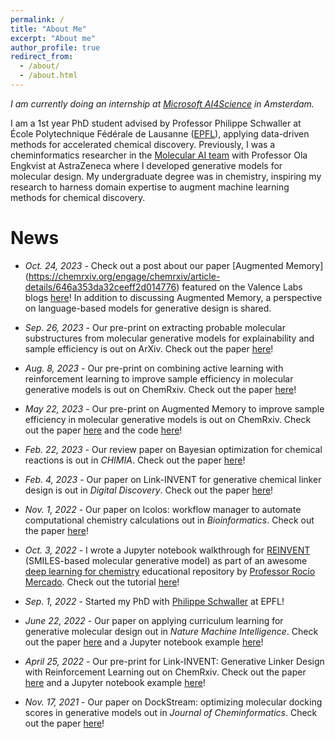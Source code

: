 ```yaml
---
permalink: /
title: "About Me"
excerpt: "About me"
author_profile: true
redirect_from: 
  - /about/
  - /about.html
---
```


*I am currently doing an internship at [Microsoft AI4Science](https://www.microsoft.com/en-us/research/lab/microsoft-research-ai4science/) in Amsterdam.*

 I am a 1st year PhD student advised by Professor Philippe Schwaller at École Polytechnique Fédérale de Lausanne ([EPFL](https://github.com/schwallergroup)), applying data-driven methods for accelerated chemical discovery. Previously, I was a cheminformatics researcher in the [Molecular AI team](https://github.com/MolecularAI) with Professor Ola Engkvist at AstraZeneca where I developed generative models for molecular design. My undergraduate degree was in chemistry, inspiring my research to harness domain expertise to augment machine learning methods for chemical discovery.

# News
* *Oct. 24, 2023* - Check out a post about our paper [Augmented Memory] (https://chemrxiv.org/engage/chemrxiv/article-details/646a353da32ceeff2d014776) featured on the Valence Labs blogs [here](https://portal.valencelabs.com/blogs/post/augmented-memory-capitalizing-on-experience-replay-to-accelerate-50PTYk6kaVyM0q7)! In addition to discussing Augmented Memory, a perspective on language-based models for generative design is shared.


* *Sep. 26, 2023* - Our pre-print on extracting probable molecular substructures from molecular generative models for explainability and sample efficiency is out on ArXiv. Check out the paper [here](https://arxiv.org/abs/2309.13957)!


* *Aug. 8, 2023* - Our pre-print on combining active learning with reinforcement learning to improve sample efficiency in molecular generative models is out on ChemRxiv. Check out the paper [here](https://chemrxiv.org/engage/chemrxiv/article-details/64d0db394a3f7d0c0dc103df)!


* *May 22, 2023* - Our pre-print on Augmented Memory to improve sample efficiency in molecular generative models is out on ChemRxiv. Check out the paper [here](https://chemrxiv.org/engage/chemrxiv/article-details/646a353da32ceeff2d014776) and the code [here](https://github.com/schwallergroup/augmented_memory)!


* *Feb. 22, 2023* - Our review paper on Bayesian optimization for chemical reactions is out in *CHIMIA*. Check out the paper [here](https://chimia.ch/chimia/article/view/2023_31/2023_31)!


* *Feb. 4, 2023* - Our paper on Link-INVENT for generative chemical linker design is out in *Digital Discovery*. Check out the paper [here](https://pubs.rsc.org/en/content/articlelanding/2023/dd/d2dd00115b)!


* *Nov. 1, 2022* - Our paper on Icolos: workflow manager to automate computational chemistry calculations out in *Bioinformatics*. Check out the paper [here](https://academic.oup.com/bioinformatics/article-abstract/38/21/4951/6694041?redirectedFrom=fulltext)!


* *Oct. 3, 2022* - I wrote a Jupyter notebook walkthrough for [REINVENT](https://github.com/MolecularAI/Reinvent) (SMILES-based molecular generative model) as part of an awesome [deep learning for chemistry](https://github.com/rociomer/dl-chem-101) educational repository by [Professor Rocío Mercado](https://rociomer.github.io/). Check out the tutorial [here](https://github.com/rociomer/dl-chem-101/blob/main/03_gen_SMILES_LSTM/SMILES-LSTM-Walkthrough.ipynb)!


* *Sep. 1, 2022* - Started my PhD with [Philippe Schwaller](https://schwallergroup.github.io/) at EPFL!


* *June 22, 2022* - Our paper on applying curriculum learning for generative molecular design out in *Nature Machine Intelligence*. Check out the paper [here](https://www.nature.com/articles/s42256-022-00494-4) and a Jupyter notebook example [here](https://github.com/MolecularAI/ReinventCommunity/blob/master/notebooks/Automated_Curriculum_Learning_Demo.ipynb)!


* *April 25, 2022* - Our pre-print for Link-INVENT: Generative Linker Design with Reinforcement Learning out on ChemRxiv. Check out the paper [here](https://chemrxiv.org/engage/chemrxiv/article-details/62628b2debac3a61c7debf31) and a Jupyter notebook example [here](https://github.com/MolecularAI/ReinventCommunity/blob/master/notebooks/Link-INVENT_RL.ipynb)!


* *Nov. 17, 2021* - Our paper on DockStream: optimizing molecular docking scores in generative models out in *Journal of Cheminformatics*. Check out the paper [here](https://jcheminf.biomedcentral.com/articles/10.1186/s13321-021-00563-7)!